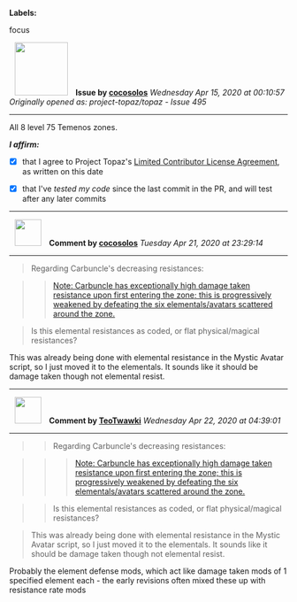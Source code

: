 **Labels:**

focus



<a href="https://github.com/cocosolos"><img src="https://avatars2.githubusercontent.com/u/2593549?v=4" width="96" height="96" hspace="10"></img></a> **Issue by [cocosolos](https://github.com/cocosolos)**
_Wednesday Apr 15, 2020 at 00:10:57_
_Originally opened as: project-topaz/topaz - Issue 495_

----

All 8 level 75 Temenos zones.

<!-- place 'x' mark between square [] brackets to affirm: -->
**_I affirm:_**
- [x] that I agree to Project Topaz's [Limited Contributor License Agreement](http://project-topaz.com/blob/release/CONTRIBUTOR_AGREEMENT.md), as written on this date
- [x] that I've _tested my code_ since the last commit in the PR, and will test after any later commits




----
<a href="https://github.com/cocosolos"><img src="https://avatars2.githubusercontent.com/u/2593549?v=4" width="48" height="48" hspace="10"></img></a> **Comment by [cocosolos](https://github.com/cocosolos)**
_Tuesday Apr 21, 2020 at 23:29:14_

----

> Regarding Carbuncle's decreasing resistances:
> 
> > [Note: Carbuncle has exceptionally high damage taken resistance upon first entering the zone; this is progressively weakened by defeating the six elementals/avatars scattered around the zone.](https://www.bg-wiki.com/bg/Central_Temenos_-_2nd_Floor)
> 
> Is this elemental resistances as coded, or flat physical/magical resistances?

This was already being done with elemental resistance in the Mystic Avatar script, so I just moved it to the elementals. It sounds like it should be damage taken though not elemental resist.



----
<a href="https://github.com/TeoTwawki"><img src="https://avatars0.githubusercontent.com/u/6871475?v=4" width="48" height="48" hspace="10"></img></a> **Comment by [TeoTwawki](https://github.com/TeoTwawki)**
_Wednesday Apr 22, 2020 at 04:39:01_

----

> > Regarding Carbuncle's decreasing resistances:
> > > [Note: Carbuncle has exceptionally high damage taken resistance upon first entering the zone; this is progressively weakened by defeating the six elementals/avatars scattered around the zone.](https://www.bg-wiki.com/bg/Central_Temenos_-_2nd_Floor)
> > 
> > 
> > Is this elemental resistances as coded, or flat physical/magical resistances?
> 
> This was already being done with elemental resistance in the Mystic Avatar script, so I just moved it to the elementals. It sounds like it should be damage taken though not elemental resist.

Probably the element defense mods, which act like damage taken mods of 1 specified element each - the early revisions often mixed these up with resistance rate mods
